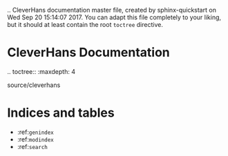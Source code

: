 .. CleverHans documentation master file, created by
   sphinx-quickstart on Wed Sep 20 15:14:07 2017.
   You can adapt this file completely to your liking, but it should at least
   contain the root `toctree` directive.

CleverHans Documentation
======================================

.. toctree::
   :maxdepth: 4

   source/cleverhans


Indices and tables
==================

* :ref:`genindex`
* :ref:`modindex`
* :ref:`search`

